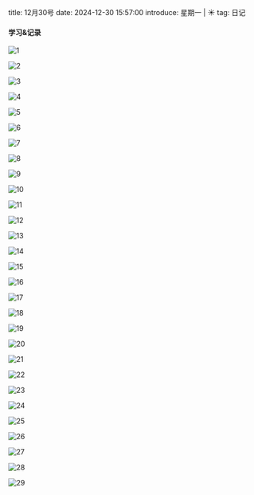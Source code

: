 title: 12月30号
date: 2024-12-30 15:57:00
introduce: 星期一 | ☀️
tag: 日记

#### 学习&记录
![1](/static/img/2024/12/30/1.jpg)

![2](/static/img/2024/12/30/2.jpg)

![3](/static/img/2024/12/30/3.jpg)

![4](/static/img/2024/12/30/4.jpg)

![5](/static/img/2024/12/30/5.jpg)

![6](/static/img/2024/12/30/6.jpg)

![7](/static/img/2024/12/30/7.jpg)

![8](/static/img/2024/12/30/8.jpg)

![9](/static/img/2024/12/30/9.jpg)

![10](/static/img/2024/12/30/10.jpg)

![11](/static/img/2024/12/30/11.jpg)

![12](/static/img/2024/12/30/12.jpg)

![13](/static/img/2024/12/30/13.jpg)

![14](/static/img/2024/12/30/14.jpg)

![15](/static/img/2024/12/30/15.jpg)

![16](/static/img/2024/12/30/16.jpg)

![17](/static/img/2024/12/30/17.jpg)

![18](/static/img/2024/12/30/18.jpg)

![19](/static/img/2024/12/30/19.jpg)

![20](/static/img/2024/12/30/20.jpg)

![21](/static/img/2024/12/30/21.jpg)

![22](/static/img/2024/12/30/22.jpg)

![23](/static/img/2024/12/30/23.jpg)

![24](/static/img/2024/12/30/24.jpg)

![25](/static/img/2024/12/30/25.jpg)

![26](/static/img/2024/12/30/26.jpg)

![27](/static/img/2024/12/30/27.jpg)

![28](/static/img/2024/12/30/28.jpg)

![29](/static/img/2024/12/30/29.jpg)

